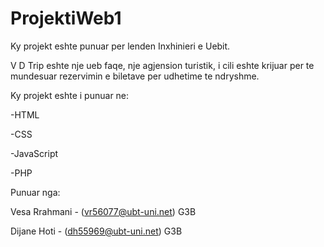 # ProjektiWeb1
Ky projekt eshte punuar per lenden Inxhinieri e Uebit.

V D Trip eshte nje ueb faqe, nje agjension turistik, i cili eshte krijuar per te mundesuar rezervimin e biletave per udhetime te ndryshme.

Ky projekt eshte i punuar ne:


-HTML

-CSS

-JavaScript

-PHP



Punuar nga:

Vesa Rrahmani - (vr56077@ubt-uni.net) G3B

Dijane Hoti - (dh55969@ubt-uni.net) G3B
